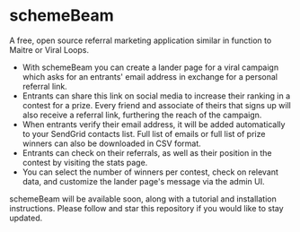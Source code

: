 # schemeBeam

A free, open source referral marketing application similar in function to Maitre or Viral Loops. 

* With schemeBeam you can create a lander page for a viral campaign which asks for an entrants' email address in exchange for a personal referral link. 
* Entrants can share this link on social media to increase their ranking in a contest for a prize. Every friend and associate of theirs that signs up will also receive a referral link, furthering the reach of the campaign.
* When entrants verify their email address, it will be added automatically to your SendGrid contacts list. Full list of emails or full list of prize winners can also be downloaded in CSV format.
* Entrants can check on their referrals, as well as their position in the contest by visiting the stats page.
* You can select the number of winners per contest, check on relevant data, and customize the lander page's message via the admin UI.

schemeBeam will be available soon, along with a tutorial and installation instructions. Please follow and star this repository if you would like to stay updated.

